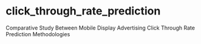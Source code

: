 # click_through_rate_prediction
Comparative Study Between Mobile Display Advertising Click Through Rate Prediction Methodologies
